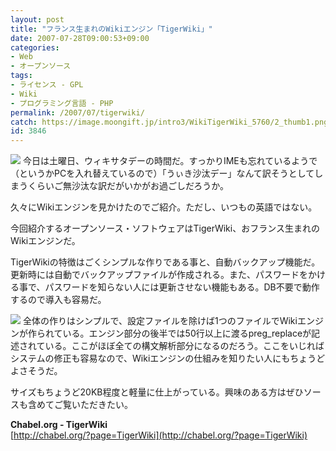 ```yaml
---
layout: post
title: "フランス生まれのWikiエンジン「TigerWiki」"
date: 2007-07-28T09:00:53+09:00
categories:
- Web
- オープンソース
tags: 
- ライセンス - GPL
- Wiki
- プログラミング言語 - PHP
permalink: /2007/07/tigerwiki/
catch: https://image.moongift.jp/intro3/WikiTigerWiki_5760/2_thumb1.png
id: 3846
---
```

[![](https://image.moongift.jp/intro3/WikiTigerWiki_5760/1_thumb1.png)](https://image.moongift.jp/intro3/WikiTigerWiki_5760/13.png) 今日は土曜日、ウィキサタデーの時間だ。すっかりIMEも忘れているようで（というかPCを入れ替えているので）「うぃき沙汰デー」なんて訳そうとしてしまうくらいご無沙汰な訳だがいかがお過ごしだろうか。   
  
久々にWikiエンジンを見かけたのでご紹介。ただし、いつもの英語ではない。   
  
今回紹介するオープンソース・ソフトウェアはTigerWiki、おフランス生まれのWikiエンジンだ。   
  
<!--more-->  
  
TigerWikiの特徴はごくシンプルな作りである事と、自動バックアップ機能だ。更新時には自動でバックアップファイルが作成される。また、パスワードをかける事で、パスワードを知らない人には更新させない機能もある。DB不要で動作するので導入も容易だ。   
  
[![](https://image.moongift.jp/intro3/WikiTigerWiki_5760/2_thumb1.png)](https://image.moongift.jp/intro3/WikiTigerWiki_5760/23.png) 全体の作りはシンプルで、設定ファイルを除けば1つのファイルでWikiエンジンが作られている。エンジン部分の後半では50行以上に渡るpreg\_replaceが記述されている。ここがほぼ全ての構文解析部分になるのだろう。ここをいじればシステムの修正も容易なので、Wikiエンジンの仕組みを知りたい人にもちょうどよさそうだ。   
  
サイズもちょうど20KB程度と軽量に仕上がっている。興味のある方はぜひソースも含めてご覧いただきたい。   
  
**Chabel.org - TigerWiki**  
[http://chabel.org/?page=TigerWiki](http://chabel.org/?page=TigerWiki)